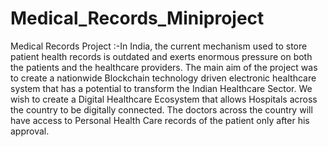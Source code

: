 # Medical_Records_Miniproject
Medical Records Project :-In India, the current mechanism used to store patient health records is outdated and exerts enormous pressure on both the patients and the healthcare providers. 
The main aim of the project was to create a nationwide Blockchain technology driven electronic healthcare system that has a potential to transform the Indian Healthcare Sector.
We wish to create a Digital Healthcare Ecosystem that allows Hospitals across the country to be digitally connected. 
The doctors across the country will have access to Personal Health Care records of the patient only after his approval.

